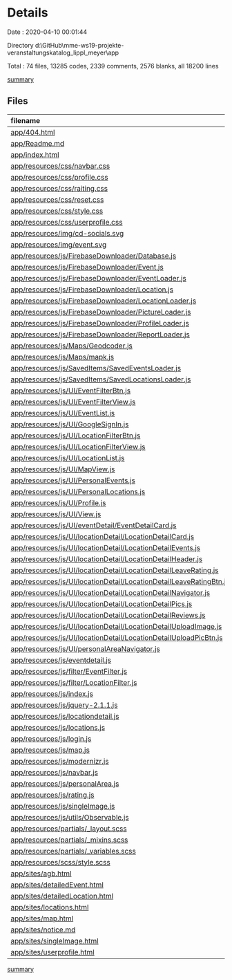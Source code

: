 # Details

Date : 2020-04-10 00:01:44

Directory d:\GitHub\mme-ws19-projekte-veranstaltungskatalog_lippl_meyer\app

Total : 74 files,  13285 codes, 2339 comments, 2576 blanks, all 18200 lines

[summary](results.md)

## Files
| filename | language | code | comment | blank | total |
| :--- | :--- | ---: | ---: | ---: | ---: |
| [app/404.html](/app/404.html) | HTML | 33 | 0 | 1 | 34 |
| [app/Readme.md](/app/Readme.md) | Markdown | 2 | 0 | 1 | 3 |
| [app/index.html](/app/index.html) | HTML | 232 | 29 | 16 | 277 |
| [app/resources/css/navbar.css](/app/resources/css/navbar.css) | CSS | 395 | 28 | 16 | 439 |
| [app/resources/css/profile.css](/app/resources/css/profile.css) | CSS | 47 | 0 | 13 | 60 |
| [app/resources/css/raiting.css](/app/resources/css/raiting.css) | CSS | 64 | 2 | 5 | 71 |
| [app/resources/css/reset.css](/app/resources/css/reset.css) | CSS | 42 | 5 | 1 | 48 |
| [app/resources/css/style.css](/app/resources/css/style.css) | CSS | 526 | 13 | 30 | 569 |
| [app/resources/css/userprofile.css](/app/resources/css/userprofile.css) | CSS | 121 | 0 | 20 | 141 |
| [app/resources/img/cd-socials.svg](/app/resources/img/cd-socials.svg) | XML | 28 | 1 | 1 | 30 |
| [app/resources/img/event.svg](/app/resources/img/event.svg) | XML | 1 | 0 | 0 | 1 |
| [app/resources/js/FirebaseDownloader/Database.js](/app/resources/js/FirebaseDownloader/Database.js) | JavaScript | 14 | 1 | 4 | 19 |
| [app/resources/js/FirebaseDownloader/Event.js](/app/resources/js/FirebaseDownloader/Event.js) | JavaScript | 73 | 1 | 5 | 79 |
| [app/resources/js/FirebaseDownloader/EventLoader.js](/app/resources/js/FirebaseDownloader/EventLoader.js) | JavaScript | 71 | 1 | 7 | 79 |
| [app/resources/js/FirebaseDownloader/Location.js](/app/resources/js/FirebaseDownloader/Location.js) | JavaScript | 147 | 1 | 8 | 156 |
| [app/resources/js/FirebaseDownloader/LocationLoader.js](/app/resources/js/FirebaseDownloader/LocationLoader.js) | JavaScript | 201 | 5 | 16 | 222 |
| [app/resources/js/FirebaseDownloader/PictureLoader.js](/app/resources/js/FirebaseDownloader/PictureLoader.js) | JavaScript | 35 | 1 | 6 | 42 |
| [app/resources/js/FirebaseDownloader/ProfileLoader.js](/app/resources/js/FirebaseDownloader/ProfileLoader.js) | JavaScript | 89 | 1 | 8 | 98 |
| [app/resources/js/FirebaseDownloader/ReportLoader.js](/app/resources/js/FirebaseDownloader/ReportLoader.js) | JavaScript | 21 | 1 | 4 | 26 |
| [app/resources/js/Maps/Geodcoder.js](/app/resources/js/Maps/Geodcoder.js) | JavaScript | 27 | 1 | 6 | 34 |
| [app/resources/js/Maps/mapk.js](/app/resources/js/Maps/mapk.js) | JavaScript | 4 | 0 | 1 | 5 |
| [app/resources/js/SavedItems/SavedEventsLoader.js](/app/resources/js/SavedItems/SavedEventsLoader.js) | JavaScript | 83 | 1 | 7 | 91 |
| [app/resources/js/SavedItems/SavedLocationsLoader.js](/app/resources/js/SavedItems/SavedLocationsLoader.js) | JavaScript | 83 | 1 | 7 | 91 |
| [app/resources/js/UI/EventFilterBtn.js](/app/resources/js/UI/EventFilterBtn.js) | JavaScript | 24 | 1 | 5 | 30 |
| [app/resources/js/UI/EventFilterView.js](/app/resources/js/UI/EventFilterView.js) | JavaScript | 144 | 1 | 19 | 164 |
| [app/resources/js/UI/EventList.js](/app/resources/js/UI/EventList.js) | JavaScript | 121 | 1 | 19 | 141 |
| [app/resources/js/UI/GoogleSignIn.js](/app/resources/js/UI/GoogleSignIn.js) | JavaScript | 16 | 1 | 5 | 22 |
| [app/resources/js/UI/LocationFilterBtn.js](/app/resources/js/UI/LocationFilterBtn.js) | JavaScript | 24 | 1 | 5 | 30 |
| [app/resources/js/UI/LocationFilterView.js](/app/resources/js/UI/LocationFilterView.js) | JavaScript | 85 | 1 | 15 | 101 |
| [app/resources/js/UI/LocationList.js](/app/resources/js/UI/LocationList.js) | JavaScript | 99 | 1 | 14 | 114 |
| [app/resources/js/UI/MapView.js](/app/resources/js/UI/MapView.js) | JavaScript | 72 | 1 | 13 | 86 |
| [app/resources/js/UI/PersonalEvents.js](/app/resources/js/UI/PersonalEvents.js) | JavaScript | 83 | 1 | 11 | 95 |
| [app/resources/js/UI/PersonalLocations.js](/app/resources/js/UI/PersonalLocations.js) | JavaScript | 71 | 1 | 10 | 82 |
| [app/resources/js/UI/Profile.js](/app/resources/js/UI/Profile.js) | JavaScript | 21 | 1 | 6 | 28 |
| [app/resources/js/UI/View.js](/app/resources/js/UI/View.js) | JavaScript | 21 | 1 | 7 | 29 |
| [app/resources/js/UI/eventDetail/EventDetailCard.js](/app/resources/js/UI/eventDetail/EventDetailCard.js) | JavaScript | 71 | 1 | 9 | 81 |
| [app/resources/js/UI/locationDetail/LocationDetailCard.js](/app/resources/js/UI/locationDetail/LocationDetailCard.js) | JavaScript | 119 | 2 | 9 | 130 |
| [app/resources/js/UI/locationDetail/LocationDetailEvents.js](/app/resources/js/UI/locationDetail/LocationDetailEvents.js) | JavaScript | 64 | 1 | 10 | 75 |
| [app/resources/js/UI/locationDetail/LocationDetailHeader.js](/app/resources/js/UI/locationDetail/LocationDetailHeader.js) | JavaScript | 42 | 1 | 7 | 50 |
| [app/resources/js/UI/locationDetail/LocationDetailLeaveRating.js](/app/resources/js/UI/locationDetail/LocationDetailLeaveRating.js) | JavaScript | 74 | 1 | 8 | 83 |
| [app/resources/js/UI/locationDetail/LocationDetailLeaveRatingBtn.js](/app/resources/js/UI/locationDetail/LocationDetailLeaveRatingBtn.js) | JavaScript | 24 | 1 | 8 | 33 |
| [app/resources/js/UI/locationDetail/LocationDetailNavigator.js](/app/resources/js/UI/locationDetail/LocationDetailNavigator.js) | JavaScript | 63 | 1 | 11 | 75 |
| [app/resources/js/UI/locationDetail/LocationDetailPics.js](/app/resources/js/UI/locationDetail/LocationDetailPics.js) | JavaScript | 62 | 1 | 8 | 71 |
| [app/resources/js/UI/locationDetail/LocationDetailReviews.js](/app/resources/js/UI/locationDetail/LocationDetailReviews.js) | JavaScript | 117 | 1 | 12 | 130 |
| [app/resources/js/UI/locationDetail/LocationDetailUploadImage.js](/app/resources/js/UI/locationDetail/LocationDetailUploadImage.js) | JavaScript | 69 | 1 | 12 | 82 |
| [app/resources/js/UI/locationDetail/LocationDetailUploadPicBtn.js](/app/resources/js/UI/locationDetail/LocationDetailUploadPicBtn.js) | JavaScript | 24 | 1 | 8 | 33 |
| [app/resources/js/UI/personalAreaNavigator.js](/app/resources/js/UI/personalAreaNavigator.js) | JavaScript | 31 | 1 | 8 | 40 |
| [app/resources/js/eventdetail.js](/app/resources/js/eventdetail.js) | JavaScript | 47 | 1 | 8 | 56 |
| [app/resources/js/filter/EventFilter.js](/app/resources/js/filter/EventFilter.js) | JavaScript | 86 | 1 | 10 | 97 |
| [app/resources/js/filter/LocationFilter.js](/app/resources/js/filter/LocationFilter.js) | JavaScript | 26 | 1 | 4 | 31 |
| [app/resources/js/index.js](/app/resources/js/index.js) | JavaScript | 63 | 1 | 9 | 73 |
| [app/resources/js/jquery-2.1.1.js](/app/resources/js/jquery-2.1.1.js) | JavaScript | 6,167 | 1,488 | 1,536 | 9,191 |
| [app/resources/js/locationdetail.js](/app/resources/js/locationdetail.js) | JavaScript | 313 | 12 | 38 | 363 |
| [app/resources/js/locations.js](/app/resources/js/locations.js) | JavaScript | 57 | 1 | 9 | 67 |
| [app/resources/js/login.js](/app/resources/js/login.js) | JavaScript | 88 | 0 | 5 | 93 |
| [app/resources/js/map.js](/app/resources/js/map.js) | JavaScript | 49 | 1 | 11 | 61 |
| [app/resources/js/modernizr.js](/app/resources/js/modernizr.js) | JavaScript | 609 | 510 | 288 | 1,407 |
| [app/resources/js/navbar.js](/app/resources/js/navbar.js) | JavaScript | 46 | 7 | 6 | 59 |
| [app/resources/js/personalArea.js](/app/resources/js/personalArea.js) | JavaScript | 104 | 1 | 17 | 122 |
| [app/resources/js/rating.js](/app/resources/js/rating.js) | JavaScript | 26 | 2 | 10 | 38 |
| [app/resources/js/singleImage.js](/app/resources/js/singleImage.js) | JavaScript | 5 | 1 | 3 | 9 |
| [app/resources/js/utils/Observable.js](/app/resources/js/utils/Observable.js) | JavaScript | 27 | 1 | 7 | 35 |
| [app/resources/partials/_layout.scss](/app/resources/partials/_layout.scss) | SCSS | 14 | 2 | 4 | 20 |
| [app/resources/partials/_mixins.scss](/app/resources/partials/_mixins.scss) | SCSS | 34 | 4 | 9 | 47 |
| [app/resources/partials/_variables.scss](/app/resources/partials/_variables.scss) | SCSS | 9 | 4 | 8 | 21 |
| [app/resources/scss/style.scss](/app/resources/scss/style.scss) | SCSS | 315 | 27 | 73 | 415 |
| [app/sites/agb.html](/app/sites/agb.html) | HTML | 11 | 0 | 1 | 12 |
| [app/sites/detailedEvent.html](/app/sites/detailedEvent.html) | HTML | 217 | 20 | 10 | 247 |
| [app/sites/detailedLocation.html](/app/sites/detailedLocation.html) | HTML | 444 | 56 | 38 | 538 |
| [app/sites/locations.html](/app/sites/locations.html) | HTML | 187 | 27 | 15 | 229 |
| [app/sites/map.html](/app/sites/map.html) | HTML | 73 | 12 | 10 | 95 |
| [app/sites/notice.md](/app/sites/notice.md) | Markdown | 29 | 0 | 7 | 36 |
| [app/sites/singleImage.html](/app/sites/singleImage.html) | HTML | 14 | 0 | 1 | 15 |
| [app/sites/userprofile.html](/app/sites/userprofile.html) | HTML | 345 | 41 | 17 | 403 |

[summary](results.md)
